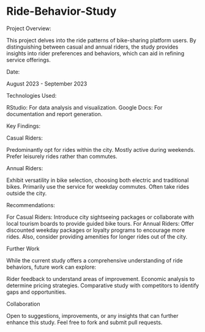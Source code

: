 # Ride-Behavior-Study

Project Overview:

This project delves into the ride patterns of bike-sharing platform users. By distinguishing between casual and annual riders, the study provides insights into rider preferences and behaviors, which can aid in refining service offerings.

Date:

August 2023 - September 2023

Technologies Used:

RStudio: For data analysis and visualization.
Google Docs: For documentation and report generation.

Key Findings:

Casual Riders:

Predominantly opt for rides within the city.
Mostly active during weekends.
Prefer leisurely rides rather than commutes.

Annual Riders:

Exhibit versatility in bike selection, choosing both electric and traditional bikes.
Primarily use the service for weekday commutes.
Often take rides outside the city.

Recommendations:

For Casual Riders: Introduce city sightseeing packages or collaborate with local tourism boards to provide guided bike tours.
For Annual Riders: Offer discounted weekday packages or loyalty programs to encourage more rides. Also, consider providing amenities for longer rides out of the city.

Further Work

While the current study offers a comprehensive understanding of ride behaviors, future work can explore:

Rider feedback to understand areas of improvement.
Economic analysis to determine pricing strategies.
Comparative study with competitors to identify gaps and opportunities.

Collaboration

Open to suggestions, improvements, or any insights that can further enhance this study. Feel free to fork and submit pull requests.
